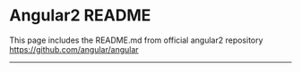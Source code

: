 
# Angular2 README

This page includes the README.md from official angular2 repository https://github.com/angular/angular

---
